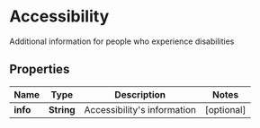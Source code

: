 

# Accessibility

Additional information for people who experience disabilities

## Properties

| Name | Type | Description | Notes |
|------------ | ------------- | ------------- | -------------|
|**info** | **String** | Accessibility&#39;s information |  [optional] |



